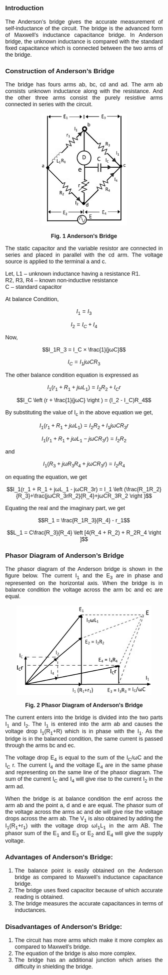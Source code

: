 <head>
<script type="text/javascript" async src="https://cdn.mathjax.org/mathjax/latest/MathJax.js?config=TeX-MML-AM_CHTML"> 
</script>
</head>


<div style="text-align: justify; font-size: 18px;font-family: 'Nunito Sans',sans-serif;">
<h3>Introduction</h3>
  
The Anderson’s bridge gives the accurate measurement of self-inductance of the circuit. The bridge is the advanced form of Maxwell’s inductance capacitance bridge. In Anderson bridge, the unknown inductance is compared with the standard fixed capacitance which is connected between the two arms of the bridge.

### Construction of Anderson’s Bridge

The bridge has fours arms ab, bc, cd and ad. The arm ab consists unknown inductance along with the resistance. And the other three arms consist the purely resistive arms connected in series with the circuit.

<center>

![circuit](images/circuit.png)

**Fig. 1 Anderson's Bridge** 

</center>

The static capacitor and the variable resistor are connected in series and placed in parallel with the cd arm. The voltage source is applied to the terminal a and c.

Let, L1 – unknown inductance having a resistance R1.<br>
R2, R3, R4 – known non-inductive resistance<br>
C – standard capacitor

At balance Condition,

<center>

$$I_1 = I_3$$

</center>

<center>

$$I_2 = I_C + I_4$$

</center>

Now,

<center>

$$I_1R_3 = I_C × \frac{1}{jωC}$$

</center>

<center>

$$I_C = I_1jωCR_3$$

</center>

The other balance condition equation is expressed as

<center>

$$I_1(r_1 + R_1 + jωL_1) = I_2R_2 + I_Cr$$

</center>

<center>

$$I_C \left (r + \frac{1}{jωC} \right ) = (I_2 - I_C)R_4$$

</center>

By substituting the value of I<sub>c</sub> in the above equation we get,

<center>

$$I_1(r_1 + R_1 + jωL_1) = I_2R_2 + I_1jωCR_3r$$

</center>

<center>

$$I_1(r_1 + R_1 + jωL_1 - jωCR_3r) = I_2R_2$$

</center>

and

<center>

$$I_1(R_3 + jωR_3R_4 + jωCR_3r) = I_2R_4$$

</center>

on equating the equation, we get

<center>

$$I_1(r_1 + R_1 + jωL_1 - jωCR_3r) = I_1 \left (\frac{R_1R_2}{R_3}+\frac{jωCR_3rR_2}{R_4}+jωCR_3R_2 \right )$$

</center>

Equating the real and the imaginary part, we get

<center>

$$R_1 = \frac{R_1R_3}{R_4} - r_1$$

</center>

<center>

$$L_1 = C\frac{R_3}{R_4} \left [4(R_4 + R_2) + R_2R_4 \right ]$$

</center>

### Phasor Diagram of Anderson’s Bridge

The phasor diagram of the Anderson bridge is shown in the figure below. The current I<sub>1</sub> and the E<sub>3</sub> are in phase and represented on the horizontal axis. When the bridge is in balance condition the voltage across the arm bc and ec are equal.

<center>

![circuit](images/circuit2.png)

**Fig. 2  Phasor Diagram of Anderson's Bridge** 

</center>

The current enters into the bridge is divided into the two parts I<sub>1</sub> and I<sub>2</sub>. The I<sub>1</sub> is entered into the arm ab and causes the voltage drop I<sub>1</sub>(R<sub>1</sub>+R) which is in phase with the I<sub>1</sub>. As the bridge is in the balanced condition, the same current is passed through the arms bc and ec.

The voltage drop E<sub>4</sub> is equal to the sum of the I<sub>C</sub>/ωC and the I<sub>C</sub> r. The current I<sub>4</sub> and the voltage E<sub>4</sub> are in the same phase and representing on the same line of the phasor diagram. The sum of the current I<sub>C</sub> and I<sub>4</sub> will give rise to the current I<sub>2</sub> in the arm ad.

When the bridge is at balance condition the emf across the arm ab and the point a, d and e are equal. The phasor sum of the voltage across the arms ac and de will give rise the voltage drops across the arm ab. The V<sub>1</sub> is also obtained by adding the I<sub>1</sub>(R<sub>1</sub>+r<sub>1</sub>) with the voltage drop ωI<sub>1</sub>L<sub>1</sub> in the arm AB. The phasor sum of the E<sub>1</sub> and E<sub>3</sub> or E<sub>2</sub> and E<sub>4</sub> will give the supply voltage.


### Advantages of Anderson's Bridge:
1. The balance point is easily obtained on the Anderson bridge as compared to Maxwell’s inductance capacitance bridge.
2. The bridge uses fixed capacitor because of which accurate reading is obtained.
3. The bridge measures the accurate capacitances in terms of inductances.

### Disadvantages of Anderson's Bridge:
1. The circuit has more arms which make it more complex as compared to Maxwell’s bridge. 
2. The equation of the bridge is also more complex.
3. The bridge has an additional junction which arises the difficulty in shielding the bridge.

</div>
